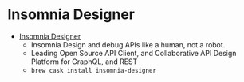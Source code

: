 # Insomnia Designer
- [Insomnia Designer](https://insomnia.rest/)
  -  Insomnia Design and debug APIs like a human, not a robot.
  - Leading Open Source API Client, and Collaborative API Design Platform for GraphQL, and REST
  - `brew cask install insomnia-designer`
